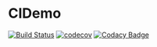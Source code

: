 # CIDemo

[![Build Status](https://travis-ci.org/wangjhstc/CIDemo.svg?branch=master)](https://travis-ci.org/wangjhstc/CIDemo) [![codecov](https://codecov.io/gh/wangjhstc/CIDemo/branch/master/graph/badge.svg)](https://codecov.io/gh/wangjhstc/CIDemo)  [![Codacy Badge](https://api.codacy.com/project/badge/Grade/9c77611b9d094fd1b047d68ec7020b03)](https://www.codacy.com/app/wangjhstc/CIDemo?utm_source=github.com&amp;utm_medium=referral&amp;utm_content=wangjhstc/CIDemo&amp;utm_campaign=Badge_Grade)


